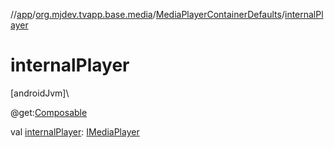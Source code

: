 //[app](../../../index.md)/[org.mjdev.tvapp.base.media](../index.md)/[MediaPlayerContainerDefaults](index.md)/[internalPlayer](internal-player.md)

# internalPlayer

[androidJvm]\

@get:[Composable](https://developer.android.com/reference/kotlin/androidx/compose/runtime/Composable.html)

val [internalPlayer](internal-player.md): [IMediaPlayer](../-i-media-player/index.md)
